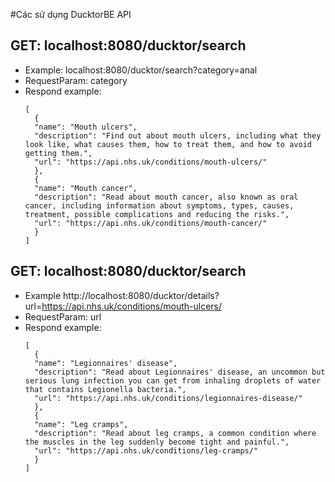 
#Các sử dụng DucktorBE API

## GET: localhost:8080/ducktor/search

- Example: localhost:8080/ducktor/search?category=anal
- RequestParam: category
- Respond example:
  ```
  [
    {
    "name": "Mouth ulcers",
    "description": "Find out about mouth ulcers, including what they look like, what causes them, how to treat them, and how to avoid getting them.",
    "url": "https://api.nhs.uk/conditions/mouth-ulcers/"
    },
    {
    "name": "Mouth cancer",
    "description": "Read about mouth cancer, also known as oral cancer, including information about symptoms, types, causes, treatment, possible complications and reducing the risks.",
    "url": "https://api.nhs.uk/conditions/mouth-cancer/"
    }
  ]

## GET: localhost:8080/ducktor/search
- Example http://localhost:8080/ducktor/details?url=https://api.nhs.uk/conditions/mouth-ulcers/
- RequestParam: url
- Respond example:
  ```
  [
    {
    "name": "Legionnaires' disease",
    "description": "Read about Legionnaires' disease, an uncommon but serious lung infection you can get from inhaling droplets of water that contains Legionella bacteria.",
    "url": "https://api.nhs.uk/conditions/legionnaires-disease/"
    },
    {
    "name": "Leg cramps",
    "description": "Read about leg cramps, a common condition where the muscles in the leg suddenly become tight and painful.",
    "url": "https://api.nhs.uk/conditions/leg-cramps/"
    }
  ]

